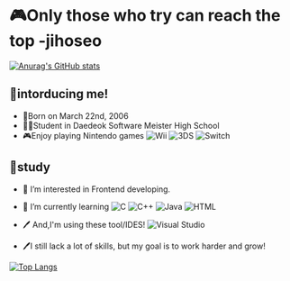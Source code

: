 # 🎮Only those who try can reach the top -jihoseo

[![Anurag's GitHub stats](https://github-readme-stats.vercel.app/api?username=jihoseo2006)](https://github.com/jihoseo2006/github-readme-stats)

## 📰intorducing me!

- 🎂Born on March 22nd, 2006
- 👨‍🎓Student in Daedeok Software Meister High School
- 🎮Enjoy playing Nintendo games ![Wii](https://img.shields.io/badge/Wii-8B8B8B?style=for-the-badge&logo=wii&logoColor=white) ![3DS](https://img.shields.io/badge/3DS-D12228?style=for-the-badge&logo=nintendo-3ds&logoColor=white) ![Switch](https://img.shields.io/badge/Switch-E60012?style=for-the-badge&logo=nintendo-switch&logoColor=white)

## 📖study

- 👀 I’m interested in Frontend developing.

- 📖 I’m currently learning ![C](https://img.shields.io/badge/c-%2300599C.svg?style=for-the-badge&logo=c&logoColor=white) ![C++](https://img.shields.io/badge/c++-%2300599C.svg?style=for-the-badge&logo=c%2B%2B&logoColor=white) ![Java](https://img.shields.io/badge/java-%23ED8B00.svg?style=for-the-badge&logo=java&logoColor=white) ![HTML](https://img.shields.io/badge/HTML-E34F26?style=for-the-badge&logo=HTML5&logoColor=white)
- 
  🖊️ And,I'm using these tool/IDES! ![Visual Studio](https://img.shields.io/badge/Visual%20Studio-5C2D91.svg?style=for-the-badge&logo=visual-studio&logoColor=white) 

- 🖊️I still lack a lot of skills, but my goal is to work harder and grow!

[![Top Langs](https://github-readme-stats.vercel.app/api/top-langs/?username=jihoseo2006&layout=compact)](https://github.com/jihoseo2006/github-readme-stats)

<!---
jihoseo2006/jihoseo2006 is a ✨ special ✨ repository because its `README.md` (this file) appears on your GitHub profile.
You can click the Preview link to take a look at your changes.
--->
